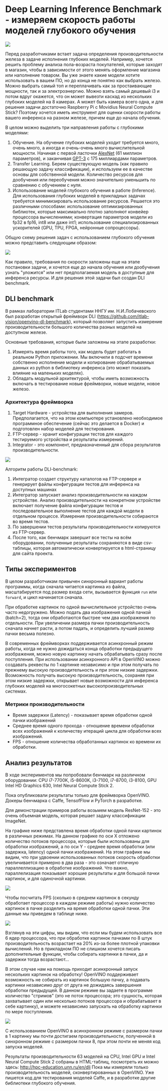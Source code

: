 ﻿# Deep Learning Inference Benchmark - измеряем скорость работы моделей глубокого обучения

![](RSD-HABR_images/habr-title.png) 

Перед разработчиками встает задача определения производительности железа в задаче исполнения глубоких моделей. 
Например, хочется решить проблему анализа пола-возраста покупателей, которые заходят в магазин, чтобы в зависимости от этого менять оформление магазина или наполнение товаром. 
Вы уже знаете какие модели хотите использовать в вашем ПО, но до конца не понятно как выбрать железо. 
Можно выбрать самый топ и переплачивать как за простаивающие мощности, так и за электроэнергию.
Можно взять самый дешевый i3 и потом вдруг окажется, что он может вывезти каскад из нескольких глубоких моделей на 8 камерах. 
А может быть камера всего одна, и для решения задачи достаточно Raspberry Pi с Movidius Neural Compute Stick? 
Поэтому хочется иметь инструмент для оценки скорости работы вашего инференса на разном железе, причем еще до начала обучения. 

В целом можно выделить три направления работы с глубокими моделями:
1. Обучение. На обучение глубоких моделей уходит требуется много, очень много, а иногда и очень-очень много вычислительной мощности. Начиная с первой ласточки [AlexNet](https://papers.nips.cc/paper/4824-imagenet-classification-with-deep-convolutional-neural-networks.pdf) (61 миллион параметров), и заканчивая [GPT-3](https://news.developer.nvidia.com/openai-presents-gpt-3-a-175-billion-parameters-language-model/) с 175 миллиардами параметров.
2. Transfer Learning. Берем существующую модель (как правило решающую задачу классификации), и используем ее в качестве основы для собственной модели. Количество ресурсов для дообучения или переобучения можно значительно уменьшить по сравнению с обучением с нуля.
3. Использование моделей глубокого обучения в работе (Inference). Для использования глубоких моделей в прикладных задачах требуется минимизировать использование ресурсов. Решается это различными способами: использование оптимизированных библиотек, которые максимально плотно заполняют конвейер процессора вычислениями; конвертация параметров модели из fp32 в fp16, int8 или даже int1; использование специализированных ускорителей (GPU, TPU, FPGA, нейронные сопроцессоры). 

Общую схему решения задач с использованием глубокого обучения можно представить следующим образом:

![](RSD-HABR_images/dl-pipeline.png) 

Как правило, требования по скорости заложены еще на этапе постановки задачи, и хочется еще до начала обучения или дообучения узнать "уложится" или нет предполагаемая модель в доступные для инференса ресурсы. И для решения этой задачи был создан DLI benchmark.

## DLI benchmark

В рамках лаборатории ITLab студентами ННГУ им. Н.И.Лобачевского был разработан открытый фреймворк DLI (https://github.com/itlab-vision/openvino-dl-benchmark), который позволяет запустить измерение производительности большого количества разных моделей на доступном железе.

Основные требования, которые были заложены на этапе разработки:

1. Измерять время работы того, как модель будет работать в реальном Python приложении. 
    Мы включили в подсчет времени собственно исполнение модели и копирование обрабатываемых данных из python в библиотеку инференса (это может показать влияние на маленьких моделях).
2. Обладать модульной архитектурой, чтобы иметь возможность включать в тестирование новые фреймворки, новые модели, новое железо.  

### Архитектура фреймворка

1. Target Hardware - устройства для выполнения замеров. Предполагается, что на этом компьютере установлено необходимое программное обеспечение (сейчас это делается в Docker) и подготовлен набор моделей для тестирования.
2. FTP-сервер - хранит конфигурации тестов для каждого тестируемого устройства и результаты измерений.
3. Integrator - это компонент, предназначенный для сбора результатов производительности. 

![](RSD-HABR_images/architecture.png)

Алгоритм работы DLI-benchmark:

1. Интегратор создает структуру каталогов на FTP-сервере и генерирует файлы конфигурации тестов для инференса на доступных машинах
2. Интегратор запускает анализ производительности на каждом устройстве. Анализ производительности на конкретном устройстве включает получение файла конфигурации тестов и последовательное выполнение тестов для каждой модели в отдельном процессе. Измерения производительности собираются во время тестов.
3. По завершении тестов результаты производительности копируются из FTP-сервер.
4. После того, как бенчмарк завершит все тесты на всём оборудовании, полученные результаты сохраняются в виде csv-таблицы, которая автоматически конвертируется в html-страницу для сайта проекта.

## Типы экспериментов

В целом разработчикам привычен синхронный вариант работы программы, когда сначала читается картинка из файла, масштабируется под размер входа сети, вызывается функция `run` или `forward`, и цикл начинается сначала.

При обработке картинок по одной вычислительное устройство очень часто недогружено. Можно подать два изображения одной пачкой (batch=2), тогда они обработаются быстрее чем два изображения по отдельности. При увеличении размера пачки производительность сначала начнет расти, а потом падать, и определить лучший размер пачки весьма полезно. 

В современных фреймворках поддерживается асинхронный режим работы, когда не нужно дожидаться конца обработки предыдущего изображения, можно новую картинку начать обрабатывать сразу после поступления. При использовании асинхронного API в OpenVINO можно создавать реквесты по 1 картинке независимо и при этом получать по прежнему высокую производительность и при этом низкие задержки. Возможность получать высокую производительность, сохраняя при этом низкие задержки, открывает новые возможности для инференса глубоких моделей на многосокетных высокопроизводительных системах.

### Метрики производительности

- Время задержки (Latency) - показывает время обработки одной пачки изображений
- Среднее время одного прохода - отношение времени обработки всех изображений к количеству итераций цикла для обработки всех изображений.
- FPS - отношение количества обработанных картинок ко времени их обработки.


## Анализ результатов

В ходе экспериментов мы попробовали бенчмарк на различном оборудовании: CPU i7-7700K, i5-8600K, i3-7100, i7-8700, i3-8100, GPU Intel HD Graphics 630, Intel Neural Compute Stick 2.

Пока опубликовали результаты только для фреймворка OpenVINO. Докеры бенчмарка с Caffe, TensofFlow и PyTorch в разработке.

Для демонстрации примеров работы возьмем модель ResNet-152 - это очень объемная модель, которая решает задачу классификации ImageNet.  

На графике ниже представлена время обработки одной пачки картинок в различных режимах. На данном графике по оси X отложено количество потоков процессора, которые были использованы для обработки изображений, а по оси Y - среднее время обработки (или задержка, latency) одной пачки изображений. На этом графике мы видим, что при удвоении использованных потоков скорость обработки увеличивается примерно в два раза - это означает отличную параллеллизацию в обработке изображений. Что важно, параллелизация показывает хорошие результаты и для большой пачки картинок, и для одиночной картинки.  

![](RSD-HABR_images/latency.png) 

Чтобы посчитать FPS (сколько в среднем картинок в секунду обработает процессор в каждом режиме работы) нужно количество картинок в пачке разделить на время обработки одной пачки. Эти данные мы приведем в таблице ниже.

![](RSD-HABR_images/fps-sync.png) 

Взглянув на эти цифры, мы видим, что если мы будем использовать все 6 ядер процессора, что при обработке картинок пачками по 8 штук производительность возрастает на 20% из-за более плотной упаковки вычислений. Но в прикладном ПО не слишком хочется писать дополнительные функции, чтобы собирать картинки в пачки, да и задержки тогда возрастают...  

В этом случае нам на помощь приходит асинхронный запуск нескольких картинок на обработку! OpenVINO поддерживает возможность не собирать из картинок большую пачку, а подавать картинки независимо друг от друга не дожидаясь завершения обработки предыдущей. В данном режиме вы задаете в программе количество "стримов" (это не поток процессора; это сущность, которая захватывает один или несколько потоков процессора и обрабатывает в себе картинку), и можете независимо запускать на обработку картинки по мере поступления.

![](RSD-HABR_images/fps-async.png) 

С использованием OpenVINO в асинхронном режиме с размером пачки в 1 картинку мы почти достигаем производительности, полученной в синхронном режиме с размером пачки 8, при этом почти не меняя код запуска моделей.

Результаты производительности 63 моделей на CPU, Intel GPU и Intel Neural Compute Stick 2 собраны в HTML-таблиц, посмотреть их можно здесь:
http://hpc-education.unn.ru/en/dli
Пока мы измеряли только производительность моделей, сконвертированных в OpenVINO. Уже пишется код для тестирования моделей Caffe, и в разработке другие библиотеки глубокого обучения. 
